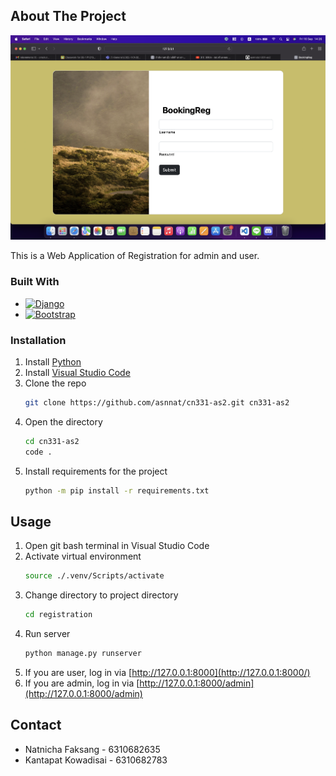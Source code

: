<!-- ABOUT THE PROJECT -->
## About The Project

[![Product Name Screen Shot][product-screenshot]](https://github.com/asnnat/cn331-as2)

This is a Web Application of Registration for admin and user.

### Built With

* [![Django][djangoproject.com]][Django-url]
* [![Bootstrap][Bootstrap.com]][Bootstrap-url]

### Installation

1. Install [Python](https://www.python.org/downloads/)
2. Install [Visual Studio Code](https://code.visualstudio.com/download)
3. Clone the repo
    ```sh
    git clone https://github.com/asnnat/cn331-as2.git cn331-as2
    ```
4. Open the directory
    ```sh
    cd cn331-as2
    code .
    ```
5. Install requirements for the project
    ```sh
    python -m pip install -r requirements.txt
    ```

<!-- USAGE EXAMPLES -->
## Usage

1. Open git bash terminal in Visual Studio Code
2. Activate virtual environment
    ```sh
    source ./.venv/Scripts/activate
    ```
3. Change directory to project directory
    ```sh
    cd registration
    ```
4. Run server
    ```sh
    python manage.py runserver
    ```
5. If you are user, log in via [http://127.0.0.1:8000](http://127.0.0.1:8000/)
6. If you are admin, log in via [http://127.0.0.1:8000/admin](http://127.0.0.1:8000/admin)

<!-- CONTACT -->
## Contact

* Natnicha Faksang - 6310682635
* Kantapat Kowadisai - 6310682783

<!-- MARKDOWN LINKS & IMAGES -->
[product-screenshot]: images/user_login.png
[djangoproject.com]: https://img.shields.io/badge/Djang0-35495E?style=for-the-badge&logo=django&logoColor=4FC08D
[Django-url]: https://www.djangoproject.com/
[Bootstrap.com]: https://img.shields.io/badge/Bootstrap-563D7C?style=for-the-badge&logo=bootstrap&logoColor=white
[Bootstrap-url]: https://getbootstrap.com